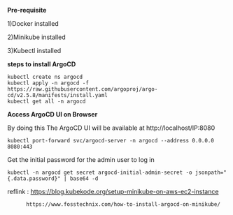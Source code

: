 **Pre-requisite**

1)Docker installed

2)Minikube installed

3)Kubectl installed

**steps to install ArgoCD**
```
kubectl create ns argocd
kubectl apply -n argocd -f https://raw.githubusercontent.com/argoproj/argo-cd/v2.5.8/manifests/install.yaml
kubectl get all -n argocd
```
**Access ArgoCD UI on Browser**

By doing this The ArgoCD UI will be available at http://localhost/IP:8080
```
kubectl port-forward svc/argocd-server -n argocd --address 0.0.0.0 8080:443
```
Get the initial password for the admin user to log in
```
kubectl -n argocd get secret argocd-initial-admin-secret -o jsonpath="{.data.password}" | base64 -d
```
reflink : https://blog.kubekode.org/setup-minikube-on-aws-ec2-instance
          
          https://www.fosstechnix.com/how-to-install-argocd-on-minikube/
